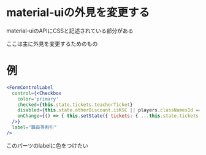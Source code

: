 # material-uiの外見を変更する

material-uiのAPIにCSSと記述されている部分がある

ここは主に外見を変更するためのもの

# 例

``` jsx
<FormControlLabel
  control={<Checkbox
    color='primary'
    checked={this.state.tickets.teacherTicket}
    disabled={this.state.otherDiscount.isKSC || players.classNamesId === 9 || this.state.tickets.discountTicket || this.state.hole > 2 || this.state.otherDiscount.isNoCart || this.state.otherDiscount.isFlyer}
    onChange={() => { this.setState({ tickets: { ...this.state.tickets, teacherTicket: !this.state.tickets.teacherTicket } }, () => { this.feeCalc(); }); }}
  />}
  label="職員等割引"
/>
```

このパーツのlabelに色をつけたい
